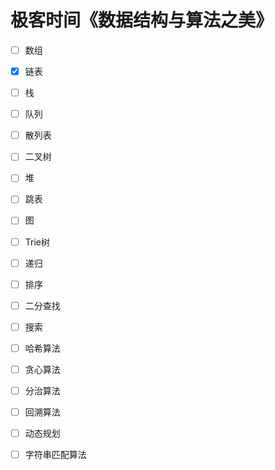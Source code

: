 # 极客时间《数据结构与算法之美》
- [ ] 数组
- [x] 链表
- [ ] 栈
- [ ] 队列
- [ ] 散列表
- [ ] 二叉树
- [ ] 堆
- [ ] 跳表
- [ ] 图
- [ ] Trie树
- [ ] 递归
- [ ] 排序
- [ ] 二分查找
- [ ] 搜索
- [ ] 哈希算法
- [ ] 贪心算法
- [ ] 分治算法
- [ ] 回溯算法
- [ ] 动态规划
- [ ] 字符串匹配算法

